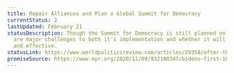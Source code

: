 ```yaml
---
title: Repair Alliances and Plan a Global Summit for Democracy
currentStatus: 2
lastUpdated: February 21
statusDescription: Though the Summit for Democracy is still planned on, there
  are major challenges to both it's implementation and whether it will be useful
  and effective.
statusLink: https://www.worldpoliticsreview.com/articles/29358/after-the-capitol-riot-biden-s-summit-for-democracy-is-more-needed-than-ever
promiseSource: https://www.npr.org/2020/11/09/932190347/bidens-first-100-days-here-s-what-to-expect
---
```

